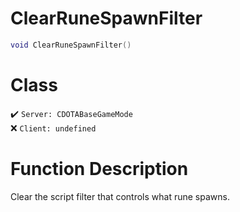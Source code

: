 # ClearRuneSpawnFilter
```lua
void ClearRuneSpawnFilter()
```
# Class
✔️ `Server: CDOTABaseGameMode`  
❌ `Client: undefined`  

# Function Description
Clear the script filter that controls what rune spawns.

